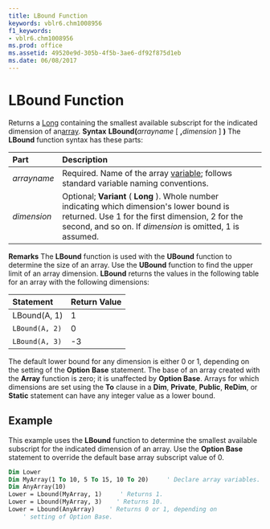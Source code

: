 ```yaml
---
title: LBound Function
keywords: vblr6.chm1008956
f1_keywords:
- vblr6.chm1008956
ms.prod: office
ms.assetid: 49520e9d-305b-4f5b-3ae6-df92f875d1eb
ms.date: 06/08/2017
---
```



# LBound Function



Returns a [Long](vbe-glossary.md) containing the smallest available subscript for the indicated dimension of an[array](vbe-glossary.md).
 **Syntax**
 **LBound(**_arrayname_ [ **,**_dimension_ ] **)**
The  **LBound** function syntax has these parts:


|**Part**|**Description**|
|:-----|:-----|
| _arrayname_|Required. Name of the array [variable](vbe-glossary.md); follows standard variable naming conventions.|
| _dimension_|Optional;  **Variant** ( **Long** ). Whole number indicating which dimension's lower bound is returned. Use 1 for the first dimension, 2 for the second, and so on. If _dimension_ is omitted, 1 is assumed.|
 **Remarks**
The  **LBound** function is used with the **UBound** function to determine the size of an array. Use the **UBound** function to find the upper limit of an array dimension.
 **LBound** returns the values in the following table for an array with the following dimensions:


|**Statement**|**Return Value**|
|:-----|:-----|
|LBound(A, 1)|1|
| `LBound(A, 2)`|0|
| `LBound(A, 3)`|-3|

The default lower bound for any dimension is either 0 or 1, depending on the setting of the  **Option** **Base** statement. The base of an array created with the **Array** function is zero; it is unaffected by **Option Base**.
Arrays for which dimensions are set using the  **To** clause in a **Dim**, **Private**, **Public**, **ReDim**, or **Static** statement can have any integer value as a lower bound.

## Example

This example uses the  **LBound** function to determine the smallest available subscript for the indicated dimension of an array. Use the **Option Base** statement to override the default base array subscript value of 0.


```vb
Dim Lower
Dim MyArray(1 To 10, 5 To 15, 10 To 20)     ' Declare array variables.
Dim AnyArray(10)
Lower = Lbound(MyArray, 1)     ' Returns 1.
Lower = Lbound(MyArray, 3)    ' Returns 10.
Lower = Lbound(AnyArray)    ' Returns 0 or 1, depending on
    ' setting of Option Base.


```


